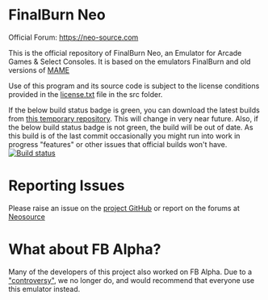 # FinalBurn Neo
Official Forum: https://neo-source.com

This is the official repository of FinalBurn Neo, an Emulator for Arcade Games & Select Consoles. It is based on the emulators FinalBurn and old versions of [MAME](https://www.mamedev.org)

Use of this program and its source code is subject to the license conditions provided in the [license.txt](/src/license.txt) file in the src folder.

If the below build status badge is green, you can download the latest builds from [this temporary repository](https://github.com/tmaul/fbneo-releases). This will change in very near future. Also, if the below build status badge is not green, the build will be out of date. As this build is of the last commit occasionally you might run into work in progress "features" or other issues that official builds won't have.
[![Build status](https://ci.appveyor.com/api/projects/status/8rkefxtvxd3cllag/branch/master?svg=true)](https://ci.appveyor.com/project/tmaul/fbneo-kbhgd/branch/master)

# Reporting Issues

Please raise an issue on the [project GitHub](https://github.com/finalburnneo/FBNeo) or report on the forums at [Neosource](https://neo-source.com)

# What about FB Alpha?

Many of the developers of this project also worked on FB Alpha. Due to a ["controversy"](https://www.google.com/search?q=capcom+home+arcade+illegal&oq=capcom+home+arcade+illegal), we no longer do, and would recommend that everyone use this emulator instead. 
